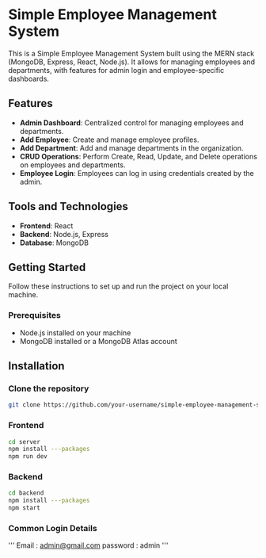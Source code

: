 # Simple Employee Management System

This is a Simple Employee Management System built using the MERN stack (MongoDB, Express, React, Node.js). It allows for managing employees and departments, with features for admin login and employee-specific dashboards.

## Features
- **Admin Dashboard**: Centralized control for managing employees and departments.
- **Add Employee**: Create and manage employee profiles.
- **Add Department**: Add and manage departments in the organization.
- **CRUD Operations**: Perform Create, Read, Update, and Delete operations on employees and departments.
- **Employee Login**: Employees can log in using credentials created by the admin.

## Tools and Technologies
- **Frontend**: React
- **Backend**: Node.js, Express
- **Database**: MongoDB

## Getting Started
Follow these instructions to set up and run the project on your local machine.

### Prerequisites
- Node.js installed on your machine
- MongoDB installed or a MongoDB Atlas account

## Installation

### Clone the repository
```bash
git clone https://github.com/your-username/simple-employee-management-system.git
```
### Frontend 
```bash
cd server
npm install ---packages
npm run dev
```
### Backend 
```bash
cd backend
npm install ---packages
npm start
```
### Common Login Details
'''
Email : admin@gmail.com
password : admin 
'''

